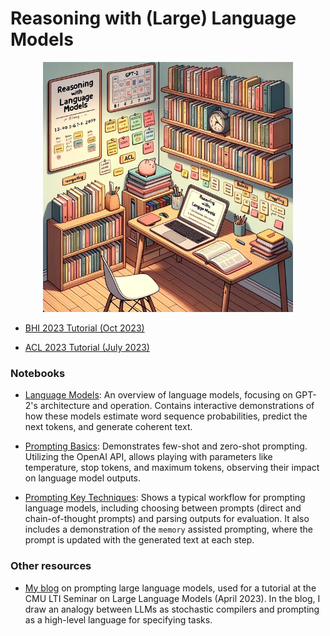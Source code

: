 # Reasoning with (Large) Language Models

<div align="center">
    <img src="res/tutorial_dalle3.png" width="400">
</div>




- [BHI 2023 Tutorial (Oct 2023)](https://docs.google.com/presentation/d/1AVaEFgnW5X_PKt4VALecafz-9Ygr2b62jEBfhMN2rTU/edit?usp=sharing)


- [ACL 2023 Tutorial (July 2023)](https://docs.google.com/presentation/d/1oa8ZyMh327OM44AAHI_-tAyAnKuT2jBSDDRHi6QlOtQ/edit?resourcekey=0-rlTwNGBzaNQNRd0aRHrDpA#slide=id.g195972482bd_1_854)


### Notebooks


- [Language Models](https://github.com/madaan/llm-reasoning-tutorial/blob/main/Part_1_Language_Models.ipynb): An overview of language models, focusing on GPT-2's architecture and operation. Contains interactive demonstrations of how these models estimate word sequence probabilities, predict the next tokens, and generate coherent text.

- [Prompting Basics](https://github.com/madaan/llm-reasoning-tutorial/blob/main/Part_2_Prompting_Basics.ipynb): Demonstrates few-shot and zero-shot prompting. Utilizing the OpenAI API, allows playing with parameters like temperature, stop tokens, and maximum tokens, observing their impact on language model outputs.

- [Prompting Key Techniques](https://github.com/madaan/llm-reasoning-tutorial/blob/main/Part_3_Prompting_Key_Techniques.ipynb): Shows a typical workflow for prompting language models, including choosing between prompts (direct and chain-of-thought prompts) and parsing outputs for evaluation. It also includes a demonstration of the `memory` assisted prompting, where the prompt is updated with the generated text at each step.


### Other resources

- [My blog](https://madaan.github.io/prompting) on prompting large language models, used for a tutorial at the CMU LTI Seminar on Large Language Models (April 2023). In the blog, I draw an analogy between LLMs as stochastic compilers and prompting as a high-level language for specifying tasks.
